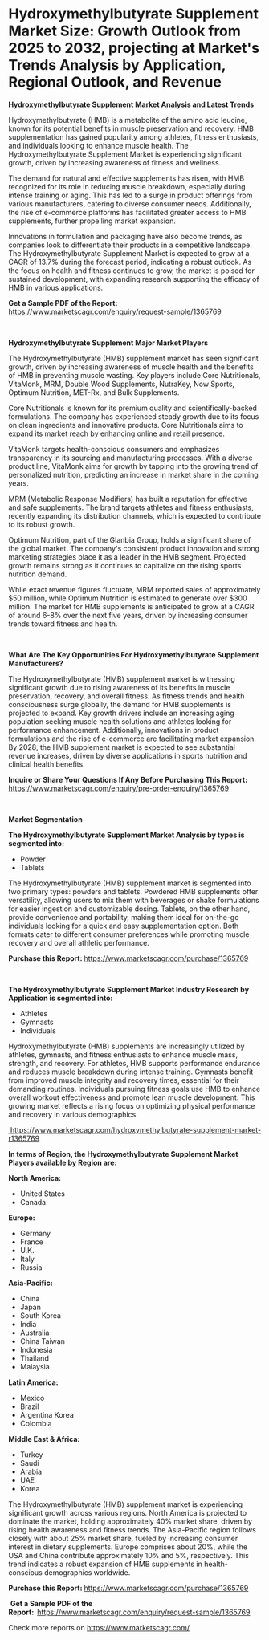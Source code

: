 <p><h1>Hydroxymethylbutyrate Supplement Market Size: Growth Outlook from 2025 to 2032, projecting at Market's Trends Analysis by Application, Regional Outlook, and Revenue</h1></p><p><strong>Hydroxymethylbutyrate Supplement Market Analysis and Latest Trends</strong></p>
<p><p>Hydroxymethylbutyrate (HMB) is a metabolite of the amino acid leucine, known for its potential benefits in muscle preservation and recovery. HMB supplementation has gained popularity among athletes, fitness enthusiasts, and individuals looking to enhance muscle health. The Hydroxymethylbutyrate Supplement Market is experiencing significant growth, driven by increasing awareness of fitness and wellness. </p><p>The demand for natural and effective supplements has risen, with HMB recognized for its role in reducing muscle breakdown, especially during intense training or aging. This has led to a surge in product offerings from various manufacturers, catering to diverse consumer needs. Additionally, the rise of e-commerce platforms has facilitated greater access to HMB supplements, further propelling market expansion.</p><p>Innovations in formulation and packaging have also become trends, as companies look to differentiate their products in a competitive landscape. The Hydroxymethylbutyrate Supplement Market is expected to grow at a CAGR of 13.7% during the forecast period, indicating a robust outlook. As the focus on health and fitness continues to grow, the market is poised for sustained development, with expanding research supporting the efficacy of HMB in various applications.</p></p>
<p><strong>Get a Sample PDF of the Report:&nbsp;</strong> <a href="https://www.marketscagr.com/enquiry/request-sample/1365769?utm_campaign=2471&utm_medium=2&utm_source=Github&utm_content=ia&utm_term=22032025&utm_id=hydroxymethylbutyrate-supplement">https://www.marketscagr.com/enquiry/request-sample/1365769</a></p>
<p>&nbsp;</p>
<p><strong>Hydroxymethylbutyrate Supplement Major Market Players</strong></p>
<p><p>The Hydroxymethylbutyrate (HMB) supplement market has seen significant growth, driven by increasing awareness of muscle health and the benefits of HMB in preventing muscle wasting. Key players include Core Nutritionals, VitaMonk, MRM, Double Wood Supplements, NutraKey, Now Sports, Optimum Nutrition, MET-Rx, and Bulk Supplements.</p><p>Core Nutritionals is known for its premium quality and scientifically-backed formulations. The company has experienced steady growth due to its focus on clean ingredients and innovative products. Core Nutritionals aims to expand its market reach by enhancing online and retail presence.</p><p>VitaMonk targets health-conscious consumers and emphasizes transparency in its sourcing and manufacturing processes. With a diverse product line, VitaMonk aims for growth by tapping into the growing trend of personalized nutrition, predicting an increase in market share in the coming years.</p><p>MRM (Metabolic Response Modifiers) has built a reputation for effective and safe supplements. The brand targets athletes and fitness enthusiasts, recently expanding its distribution channels, which is expected to contribute to its robust growth. </p><p>Optimum Nutrition, part of the Glanbia Group, holds a significant share of the global market. The company's consistent product innovation and strong marketing strategies place it as a leader in the HMB segment. Projected growth remains strong as it continues to capitalize on the rising sports nutrition demand.</p><p>While exact revenue figures fluctuate, MRM reported sales of approximately $50 million, while Optimum Nutrition is estimated to generate over $300 million. The market for HMB supplements is anticipated to grow at a CAGR of around 6-8% over the next five years, driven by increasing consumer trends toward fitness and health.</p></p>
<p>&nbsp;</p>
<p><strong>What Are The Key Opportunities For Hydroxymethylbutyrate Supplement Manufacturers?</strong></p>
<p><p>The Hydroxymethylbutyrate (HMB) supplement market is witnessing significant growth due to rising awareness of its benefits in muscle preservation, recovery, and overall fitness. As fitness trends and health consciousness surge globally, the demand for HMB supplements is projected to expand. Key growth drivers include an increasing aging population seeking muscle health solutions and athletes looking for performance enhancement. Additionally, innovations in product formulations and the rise of e-commerce are facilitating market expansion. By 2028, the HMB supplement market is expected to see substantial revenue increases, driven by diverse applications in sports nutrition and clinical health benefits.</p></p>
<p><strong>Inquire or Share Your Questions If Any Before Purchasing This Report:</strong> <a href="https://www.marketscagr.com/enquiry/pre-order-enquiry/1365769?utm_campaign=2471&utm_medium=2&utm_source=Github&utm_content=ia&utm_term=22032025&utm_id=hydroxymethylbutyrate-supplement">https://www.marketscagr.com/enquiry/pre-order-enquiry/1365769</a></p>
<p>&nbsp;</p>
<p><strong>Market Segmentation</strong></p>
<p><strong>The Hydroxymethylbutyrate Supplement Market Analysis by types is segmented into:</strong></p>
<p><ul><li>Powder</li><li>Tablets</li></ul></p>
<p><p>The Hydroxymethylbutyrate (HMB) supplement market is segmented into two primary types: powders and tablets. Powdered HMB supplements offer versatility, allowing users to mix them with beverages or shake formulations for easier ingestion and customizable dosing. Tablets, on the other hand, provide convenience and portability, making them ideal for on-the-go individuals looking for a quick and easy supplementation option. Both formats cater to different consumer preferences while promoting muscle recovery and overall athletic performance.</p></p>
<p><strong>Purchase this Report:&nbsp;</strong><a href="https://www.marketscagr.com/purchase/1365769?utm_campaign=2471&utm_medium=2&utm_source=Github&utm_content=ia&utm_term=22032025&utm_id=hydroxymethylbutyrate-supplement">https://www.marketscagr.com/purchase/1365769</a></p>
<p>&nbsp;</p>
<p><strong>The Hydroxymethylbutyrate Supplement Market Industry Research by Application is segmented into:</strong></p>
<p><ul><li>Athletes</li><li>Gymnasts</li><li>Individuals</li></ul></p>
<p><p>Hydroxymethylbutyrate (HMB) supplements are increasingly utilized by athletes, gymnasts, and fitness enthusiasts to enhance muscle mass, strength, and recovery. For athletes, HMB supports performance endurance and reduces muscle breakdown during intense training. Gymnasts benefit from improved muscle integrity and recovery times, essential for their demanding routines. Individuals pursuing fitness goals use HMB to enhance overall workout effectiveness and promote lean muscle development. This growing market reflects a rising focus on optimizing physical performance and recovery in various demographics.</p></p>
<p><a href="https://www.marketscagr.com/hydroxymethylbutyrate-supplement-market-r1365769?utm_campaign=2471&utm_medium=2&utm_source=Github&utm_content=ia&utm_term=22032025&utm_id=hydroxymethylbutyrate-supplement">&nbsp;https://www.marketscagr.com/hydroxymethylbutyrate-supplement-market-r1365769</a></p>
<p><strong>In terms of Region, the Hydroxymethylbutyrate Supplement Market Players available by Region are:</strong></p>
<p>
    <p> <strong> North America: </strong>
        <ul>
            <li>United States</li>
            <li>Canada</li>
        </ul>
        </p> 
    <p> <strong> Europe: </strong>
        <ul>
            <li>Germany</li>
            <li>France</li>
            <li>U.K.</li>
            <li>Italy</li>
            <li>Russia</li>
        </ul>
        </p> 
    <p> <strong> Asia-Pacific: </strong>
        <ul>
            <li>China</li>
            <li>Japan</li>
            <li>South Korea</li>
            <li>India</li>
            <li>Australia</li>
            <li>China Taiwan</li>
            <li>Indonesia</li>
            <li>Thailand</li>
            <li>Malaysia</li>
        </ul>
        </p> 
    <p> <strong> Latin America: </strong>
        <ul>
            <li>Mexico</li>
            <li>Brazil</li>
            <li>Argentina Korea</li>
            <li>Colombia</li>
        </ul>
        </p> 
    <p> <strong> Middle East & Africa: </strong>
        <ul>
            <li>Turkey</li>
            <li>Saudi</li>
            <li>Arabia</li>
            <li>UAE</li>
            <li>Korea</li>
        </ul>
    </p>
    </p>
<p><p>The Hydroxymethylbutyrate (HMB) supplement market is experiencing significant growth across various regions. North America is projected to dominate the market, holding approximately 40% market share, driven by rising health awareness and fitness trends. The Asia-Pacific region follows closely with about 25% market share, fueled by increasing consumer interest in dietary supplements. Europe comprises about 20%, while the USA and China contribute approximately 10% and 5%, respectively. This trend indicates a robust expansion of HMB supplements in health-conscious demographics worldwide.</p></p>
<p><strong>Purchase this Report: </strong><a href="https://www.marketscagr.com/purchase/1365769?utm_campaign=2471&utm_medium=2&utm_source=Github&utm_content=ia&utm_term=22032025&utm_id=hydroxymethylbutyrate-supplement">https://www.marketscagr.com/purchase/1365769</a></p>
<p>&nbsp;<strong>Get a Sample PDF of the Report:&nbsp;&nbsp;</strong><a href="https://www.marketscagr.com/enquiry/request-sample/1365769?utm_campaign=2471&utm_medium=2&utm_source=Github&utm_content=ia&utm_term=22032025&utm_id=hydroxymethylbutyrate-supplement">https://www.marketscagr.com/enquiry/request-sample/1365769</a></p>
<p><strong></strong></p>
<p>Check more reports on <a href="https://www.marketscagr.com/?utm_campaign=2471&utm_medium=2&utm_source=Github&utm_content=ia&utm_term=22032025&utm_id=hydroxymethylbutyrate-supplement">https://www.marketscagr.com/</a></p>